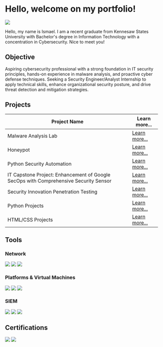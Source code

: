 # Hello, welcome on my portfolio!
<a href="https://www.linkedin.com/in/ismaelcamara223"><img src="https://img.shields.io/badge/-LinkedIn-0072b1?&style=for-the-badge&logo=linkedin&logoColor=white" /></a>


Hello, my name is Ismael. I am a recent graduate from Kennesaw States University with Bachelor's degree in Information Technology with a concentration in Cybersecurity. Nice to meet you!

## Objective

Aspiring cybersecurity professional with a strong foundation in IT security principles, hands-on experience in malware analysis, and proactive cyber defense techniques. Seeking a Security Engineer/Analyst Internship to apply technical skills, enhance organizational security posture, and drive threat detection and mitigation strategies.

## Projects

| Project Name                                         | Learn more...         |
|-----------------------------------------------|----------------------------|
| Malware Analysis Lab        | <a href="https://github.com/IsmaCamara223/Malware-Analysis-Lab/tree/main">Learn more...</a>|
| Honeypot | <a href="https://github.com/IsmaCamara223/Honeypot/tree/main">Learn more...</a>|
| Python Security Automation | <a href="https://google.com">Learn more...</a>|
| IT Capstone Project: Enhancement of Google SecOps with Comprehensive Security Sensor | <a href="https://github.com/IsmaCamara223/Google-SecOps/blob/main/README.md">Learn more...</a>|
| Security Innovation Penetration Testing | <a href="https://google.com">Learn more...</a>|
| Python Projects | <a href="https://github.com/IsmaCamara223/Python-Labs">Learn more...</a>|
| HTML/CSS Projects | <a href="https://github.com/IsmaCamara223/Simple-Website-HTML-CSS-Practice">Learn more...</a>|





## Tools

### Network
<div>
    <img src="https://img.shields.io/badge/-Wireshark-1679A7?&style=for-the-badge&logo=Wireshark&logoColor=white" />
   <img src="https://img.shields.io/badge/-Burp%20Suite-FE7A16?&style=for-the-badge&logo=Burp%20Suite&logoColor=white" />
   <img src="https://img.shields.io/badge/-Nmap-4682B4?&style=for-the-badge&logo=Linux&logoColor" />
       
</div>

### Platforms & Virtual Machines 
<div>
    <img src="https://img.shields.io/badge/-Linux-FCC624?&style=for-the-badge&logo=Linux&logoColor=black" />
   <img src="https://img.shields.io/badge/-VMware-607078?&style=for-the-badge&logo=VMware&logoColor=white" />
<img src="https://img.shields.io/badge/-VirtualBox-183A61?&style=for-the-badge&logo=VirtualBox&logoColor=white" />
</div>

### SIEM
<div>
    <img src="https://img.shields.io/badge/-Microsoft_Sentinel-0078D4?&style=for-the-badge&logo=Microsoft&logoColor=white" />
    <img src="https://img.shields.io/badge/-Splunk-000000?&style=for-the-badge&logo=Splunk&logoColor=white" />
    <img src="https://img.shields.io/badge/-Google%20Chronicle-4285F4?" />
</div>

## Certifications
<div>
<img src="https://img.shields.io/badge/-Security%2B-FF0000?&style=for-the-badge&logo=CompTIA&logoColor=white" />
<img src="https://img.shields.io/badge/-Google%20Cybersecurity%20Professional%20Certificate-4285F4?&style=for-the-badge&logo=Google&logoColor=white" />

</div>

